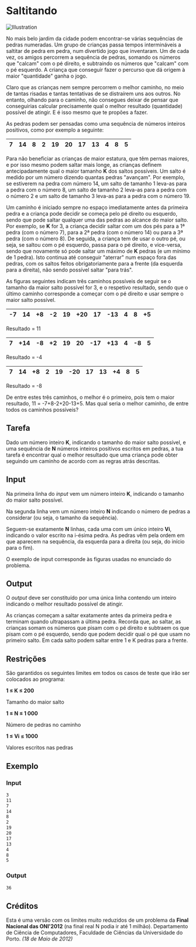 Saltitando
==========

![Illustration](image.jpg)

No mais belo jardim da cidade podem encontrar-se várias sequências de pedras numeradas. Um grupo de crianças passa tempos intermináveis a saltitar de pedra em pedra, num divertido jogo que inventaram. Um de cada vez, os amigos percorrem a sequência de pedras, somando os números que "calcam" com o pé direito, e subtraindo os números que "calcam" com o pé esquerdo. A criança que conseguir fazer o percurso que dá origem à maior "quantidade" ganha o jogo.

Claro que as crianças nem sempre percorrem o melhor caminho, no meio de tantas risadas e tantas tentativas de se distraírem uns aos outros. No entanto, olhando para o caminho, não consegues deixar de pensar que conseguirias calcular precisamente qual o melhor resultado (quantidade) possível de atingir. E é isso mesmo que te propões a fazer.

As pedras podem ser pensadas como uma sequência de números inteiros positivos, como por exemplo a seguinte:

| 7 | 14|  8|  2| 19| 20| 17| 13|  4|  8|  5|
|---|---|---|---|---|---|---|---|---|---|---|

Para não beneficiar as crianças de maior estatura, que têm pernas maiores, e por isso mesmo podem saltar mais longe, as crianças definem antecipadamente qual o maior tamanho **K** dos saltos possíveis. Um salto é medido por um número dizendo quantas pedras "avançam". Por exemplo, se estiverem na pedra com número 14, um salto de tamanho 1 leva-as para a pedra com o número 8, um salto de tamanho 2 leva-as para a pedra com o número 2 e um salto de tamanho 3 leva-as para a pedra com o número 19.

Um caminho é iniciado sempre no espaço imediatamente antes da primeira pedra e a criança pode decidir se começa pelo pé direito ou esquerdo, sendo que pode saltar qualquer uma das pedras ao alcance do maior salto. Por exemplo, se **K** for 3, a criança decidir saltar com um dos pés para a 1ª pedra (com o número 7), para a 2ª pedra (com o número 14) ou para a 3ª pedra (com o número 8). De seguida, a criança tem de usar o outro pé, ou seja, se saltou com o pé esquerdo, passa para o pé direito, e vice-versa, sendo que novamente só pode saltar um máximo de **K** pedras (e um mínimo de 1 pedra). Isto continua até conseguir "aterrar" num espaço fora das pedras, com os saltos feitos obrigatoriamente para a frente (da esquerda para a direita), não sendo possível saltar "para trás".

As figuras seguintes indicam três caminhos possíveis de seguir se o tamanho da maior salto possível for 3, e o respetivo resultado, sendo que o último caminho corresponde a começar com o pé direito e usar sempre o maior salto possível.

| -7| 14| +8| -2| 19|+20| 17|-13|  4|  8| +5|
|---|---|---|---|---|---|---|---|---|---|---|

Resultado = 11

|  7|+14| -8| +2| 19| 20|-17|+13|  4| -8|  5|
|---|---|---|---|---|---|---|---|---|---|---|

Resultado = -4

|  7| 14| +8|  2| 19|-20| 17| 13| +4|  8|  5|
|---|---|---|---|---|---|---|---|---|---|---|

Resultado = -8

De entre estes três caminhos, o melhor é o primeiro, pois tem o maior resultado, 11 = -7+8-2+20-13+5. Mas qual seria o melhor caminho, de entre todos os caminhos possíveis?


Tarefa
------

Dado um número inteiro **K**, indicando o tamanho do maior salto possível, e uma sequência de **N** números inteiros positivos escritos em pedras, a tua tarefa é encontrar qual o melhor resultado que uma criança pode obter seguindo um caminho de acordo com as regras atrás descritas.


Input
-----

Na primeira linha do _input_ vem um número inteiro **K**, indicando o tamanho do maior salto possível.

Na segunda linha vem um número inteiro **N** indicando o número de pedras a considerar (ou seja, o tamanho da sequência).

Seguem-se exatamente **N** linhas, cada uma com um único inteiro **Vi**, indicando o valor escrito na i-ésima pedra. As pedras vêm pela ordem em que aparecem na sequência, da esquerda para a direita (ou seja, do início para o fim).

O exemplo de input corresponde às figuras usadas no enunciado do problema.


Output
------

O _output_ deve ser constituído por uma única linha contendo um inteiro indicando o melhor resultado possível de atingir.

As crianças começam a saltar exatamente antes da primeira pedra e terminam quando ultrapassam a última pedra. Recorda que, ao saltar, as crianças somam os números que pisam com o pé direito e subtraem os que pisam com o pé esquerdo, sendo que podem decidir qual o pé que usam no primeiro salto. Em cada salto podem saltar entre 1 e K pedras para a frente.


Restrições
----------

São garantidos os seguintes limites em todos os casos de teste que irão ser colocados ao programa:

**1 ≤ K ≤ 200**

Tamanho do maior salto

**1 ≤ N ≤ 1 000**

Número de pedras no caminho

**1 ≤ Vi ≤ 1000**

Valores escritos nas pedras


Exemplo
-------

### Input

```txt
3
11
7
14
8
2
19
20
17
13
4
8
5
```

### Output

```txt
36
```


Créditos
--------

Esta é uma versão com os limites muito reduzidos de um problema da **Final Nacional das ONI'2012** (na final real N podia ir até 1 milhão). Departamento de Ciência de Computadores, Faculdade de Ciências da Universidade do Porto. _(18 de Maio de 2012)_
